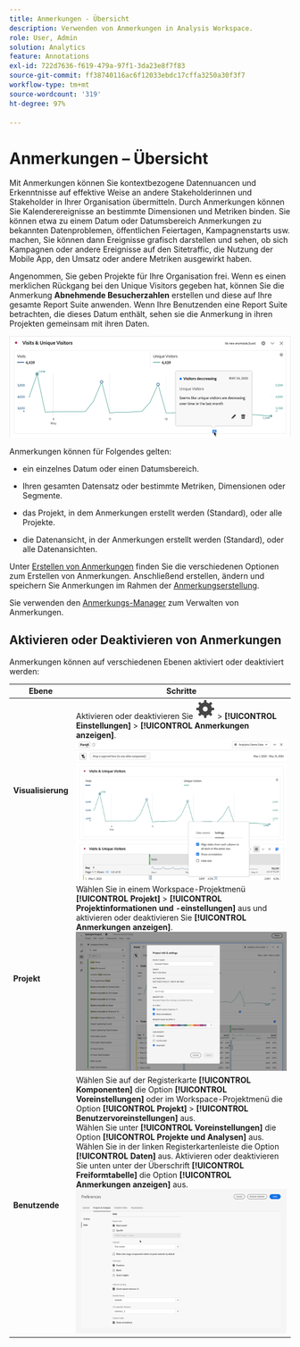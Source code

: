 ```yaml
---
title: Anmerkungen - Übersicht
description: Verwenden von Anmerkungen in Analysis Workspace.
role: User, Admin
solution: Analytics
feature: Annotations
exl-id: 722d7636-f619-479a-97f1-3da23e8f7f83
source-git-commit: ff38740116ac6f12033ebdc17cffa3250a30f3f7
workflow-type: tm+mt
source-wordcount: '319'
ht-degree: 97%

---
```


# Anmerkungen – Übersicht

Mit Anmerkungen können Sie kontextbezogene Datennuancen und Erkenntnisse auf effektive Weise an andere Stakeholderinnen und Stakeholder in Ihrer Organisation übermitteln. Durch Anmerkungen können Sie Kalenderereignisse an bestimmte Dimensionen und Metriken binden. Sie können etwa zu einem Datum oder Datumsbereich Anmerkungen zu bekannten Datenproblemen, öffentlichen Feiertagen, Kampagnenstarts usw. machen, Sie können dann Ereignisse grafisch darstellen und sehen, ob sich Kampagnen oder andere Ereignisse auf den Sitetraffic, die Nutzung der Mobile App, den Umsatz oder andere Metriken ausgewirkt haben.

Angenommen, Sie geben Projekte für Ihre Organisation frei. Wenn es einen merklichen Rückgang bei den Unique Visitors gegeben hat, können Sie die Anmerkung **Abnehmende Besucherzahlen** erstellen und diese auf Ihre gesamte Report Suite anwenden. Wenn Ihre Benutzenden eine Report Suite betrachten, die dieses Datum enthält, sehen sie die Anmerkung in ihren Projekten gemeinsam mit ihren Daten.

![Liniendiagramm mit hervorgehobener Anmerkung.](assets/annotation-example.png)

Anmerkungen können für Folgendes gelten:

* ein einzelnes Datum oder einen Datumsbereich.

* Ihren gesamten Datensatz oder bestimmte Metriken, Dimensionen oder Segmente.

* das Projekt, in dem Anmerkungen erstellt werden (Standard), oder alle Projekte.

* die Datenansicht, in der Anmerkungen erstellt werden (Standard), oder alle Datenansichten.

Unter [Erstellen von Anmerkungen](create-annotations.md) finden Sie die verschiedenen Optionen zum Erstellen von Anmerkungen. Anschließend erstellen, ändern und speichern Sie Anmerkungen im Rahmen der [Anmerkungserstellung](create-annotations.md#annotation-builder).

Sie verwenden den [Anmerkungs-Manager](manage-annotations.md) zum Verwalten von Anmerkungen.

## Aktivieren oder Deaktivieren von Anmerkungen

Anmerkungen können auf verschiedenen Ebenen aktiviert oder deaktiviert werden:

| Ebene | Schritte |
|---|---|
| **Visualisierung** | Aktivieren oder deaktivieren Sie ![Einstellung](/help/assets/icons/Setting.svg) > **[!UICONTROL Einstellungen]** > **[!UICONTROL Anmerkungen anzeigen]**.<br/>![Aktivieren/Deaktivieren von Anmerkungen für eine Visualisierung](assets/annotations-visualization.png) |
| **Projekt** | Wählen Sie in einem Workspace-Projektmenü **[!UICONTROL Projekt]** > **[!UICONTROL Projektinformationen und -einstellungen]** aus und aktivieren oder deaktivieren Sie **[!UICONTROL Anmerkungen anzeigen]**.<br/>![Aktivieren/Deaktivieren von Anmerkungen für ein Projekt](assets/annotations-project.png) |
| **Benutzende** | Wählen Sie auf der Registerkarte **[!UICONTROL Komponenten]** die Option **[!UICONTROL Voreinstellungen]** oder im Workspace-Projektmenü die Option **[!UICONTROL Projekt]** > **[!UICONTROL Benutzervoreinstellungen]** aus. <br/>Wählen Sie unter **[!UICONTROL Voreinstellungen]** die Option **[!UICONTROL Projekte und Analysen]** aus. Wählen Sie in der linken Registerkartenleiste die Option **[!UICONTROL Daten]** aus. Aktivieren oder deaktivieren Sie unten unter der Überschrift **[!UICONTROL Freiformtabelle]** die Option **[!UICONTROL Anmerkungen anzeigen]** aus.<br/>![Aktivieren/Deaktivieren von Anmerkungen für eine Person](assets/annotations-user.png) |

<!--
# Annotations overview

Annotations in Workspace enable you to effectively communicate contextual data nuances and insights to your organization. They let you tie calendar events to specific dimensions/metrics. You can annotate a date or date range with known data issues, public holidays, campaign launches, etc. You can then graphically display events and see whether campaigns or other events have affected your site traffic, revenue, or any other metric.

For example, let's say you are sharing projects with your organization. If you had a major spike in traffic due to a marketing campaign, you could create a "Campaign launch date" annotation and scope it for your whole report suite. When your users view any data sets that included that date, they see the annotation within their projects, alongside their data.

![Annotation example](assets/annotation-example.png)

Keep this in mind:

* Annotations can be tied to a single date or to a date range.

* They can apply to your entire data set or to specified metrics, dimensions, or segments.

* They can apply to the project in which they were created (default) or to all projects.

* They can apply to the report suite in which they were created (default) or to all report suites.

## Permissions {#permissions}

By default, only Admins can create annotations. Users have rights to view annotations like they do with other other Analytics components (such as segments, calculated metrics, etc.).

However, Admins can give the [!UICONTROL Annotation Creation] permission (Analytics Tools) to users via the [Adobe Admin Console](https://experienceleague.adobe.com/docs/analytics/admin/admin-console/permissions/analytics-tools.html?lang=de).

## Turn annotations on or off {#annotations-on-off}

Annotations can be turned on or off at several levels:

* At the Visualization level: [!UICONTROL Visualization] settings > [!UICONTROL Show annotations]

* At the Project level: [!UICONTROL Project info & settings] > [!UICONTROL Show annotations]

* At the User level: [!UICONTROL Components] > [!UICONTROL User preferences] > [!UICONTROL Data] > [!UICONTROL Show annotations]

![](assets/show-ann.png)

![](assets/show-ann2.png)
-->